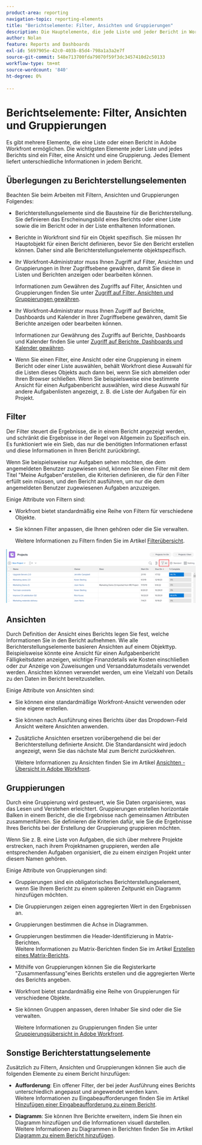 ```yaml
---
product-area: reporting
navigation-topic: reporting-elements
title: "Berichtselemente: Filter, Ansichten und Gruppierungen"
description: Die Hauptelemente, die jede Liste und jeder Bericht in Workfront aufweisen muss, sind Filter, Ansichten und Gruppierungen. Jedes Element liefert unterschiedliche Informationen in jedem Bericht.
author: Nolan
feature: Reports and Dashboards
exl-id: 5697905e-42c0-403b-85d4-798a1a3a2e7f
source-git-commit: 548e713700fda79070f59f3dc3457410d2c50133
workflow-type: tm+mt
source-wordcount: '840'
ht-degree: 0%

---
```


# Berichtselemente: Filter, Ansichten und Gruppierungen

<!--
<div style="color: #ff1493;" data-mc-conditions="QuicksilverOrClassic.Draft mode">
<p>AL: Add information here about all the different kinds of FVGs: in reports, in lists, beta, etc // OR: this article should be a high-level overview of reporting elements. Then, each type of element should have:</p>
<p>- overview for Filters</p>
<p>- create a filter</p>
<p>- share a filter</p>
<p>ALL in Reporting elements but the Shared ones should be linked to Basics> Sharing; some of the articles in the Basics> Navigation> Use lists might beed to link here as well</p>
</div>
-->

Es gibt mehrere Elemente, die eine Liste oder einen Bericht in Adobe Workfront ermöglichen. Die wichtigsten Elemente jeder Liste und jedes Berichts sind ein Filter, eine Ansicht und eine Gruppierung. Jedes Element liefert unterschiedliche Informationen in jedem Bericht.

## Überlegungen zu Berichterstellungselementen

Beachten Sie beim Arbeiten mit Filtern, Ansichten und Gruppierungen Folgendes:

* Berichterstellungselemente sind die Bausteine für die Berichterstellung. Sie definieren das Erscheinungsbild eines Berichts oder einer Liste sowie die im Bericht oder in der Liste enthaltenen Informationen.
* Berichte in Workfront sind für ein Objekt spezifisch. Sie müssen Ihr Hauptobjekt für einen Bericht definieren, bevor Sie den Bericht erstellen können. Daher sind alle Berichterstellungselemente objektspezifisch.
* Ihr Workfront-Administrator muss Ihnen Zugriff auf Filter, Ansichten und Gruppierungen in Ihrer Zugriffsebene gewähren, damit Sie diese in Listen und Berichten anzeigen oder bearbeiten können.

  Informationen zum Gewähren des Zugriffs auf Filter, Ansichten und Gruppierungen finden Sie unter [Zugriff auf Filter, Ansichten und Gruppierungen gewähren](../../../administration-and-setup/add-users/configure-and-grant-access/grant-access-fvg.md).

* Ihr Workfront-Administrator muss Ihnen Zugriff auf Berichte, Dashboards und Kalender in Ihrer Zugriffsebene gewähren, damit Sie Berichte anzeigen oder bearbeiten können.

  Informationen zur Gewährung des Zugriffs auf Berichte, Dashboards und Kalender finden Sie unter [Zugriff auf Berichte, Dashboards und Kalender gewähren](../../../administration-and-setup/add-users/configure-and-grant-access/grant-access-reports-dashboards-calendars.md).

* Wenn Sie einen Filter, eine Ansicht oder eine Gruppierung in einem Bericht oder einer Liste auswählen, behält Workfront diese Auswahl für die Listen dieses Objekts auch dann bei, wenn Sie sich abmelden oder Ihren Browser schließen. Wenn Sie beispielsweise eine bestimmte Ansicht für einen Aufgabenbericht auswählen, wird diese Auswahl für andere Aufgabenlisten angezeigt, z. B. die Liste der Aufgaben für ein Projekt.

## Filter

Der Filter steuert die Ergebnisse, die in einem Bericht angezeigt werden, und schränkt die Ergebnisse in der Regel von Allgemein zu Spezifisch ein. Es funktioniert wie ein Sieb, das nur die benötigten Informationen erfasst und diese Informationen in Ihren Bericht zurückbringt.

Wenn Sie beispielsweise nur Aufgaben sehen möchten, die dem angemeldeten Benutzer zugewiesen sind, können Sie einen Filter mit dem Titel &quot;Meine Aufgaben&quot;erstellen, die Kriterien definieren, die für den Filter erfüllt sein müssen, und den Bericht ausführen, um nur die dem angemeldeten Benutzer zugewiesenen Aufgaben anzuzeigen.

Einige Attribute von Filtern sind:

* Workfront bietet standardmäßig eine Reihe von Filtern für verschiedene Objekte.
* Sie können Filter anpassen, die Ihnen gehören oder die Sie verwalten.

  Weitere Informationen zu Filtern finden Sie im Artikel [Filterübersicht](../../../reports-and-dashboards/reports/reporting-elements/filters-overview.md).

![Filtersymbol](assets/projects-list-with-filter-drop-down-highlighted-nwe.png)

## Ansichten

Durch Definition der Ansicht eines Berichts legen Sie fest, welche Informationen Sie in den Bericht aufnehmen. Wie alle Berichterstellungselemente basieren Ansichten auf einem Objekttyp.\
Beispielsweise könnte eine Ansicht für einen Aufgabenbericht Fälligkeitsdaten anzeigen, wichtige Finanzdetails wie Kosten einschließen oder zur Anzeige von Zuweisungen und Versanddatumsdetails verwendet werden. Ansichten können verwendet werden, um eine Vielzahl von Details zu den Daten im Bericht bereitzustellen.

Einige Attribute von Ansichten sind:

* Sie können eine standardmäßige Workfront-Ansicht verwenden oder eine eigene erstellen.
* Sie können nach Ausführung eines Berichts über das Dropdown-Feld Ansicht weitere Ansichten anwenden.
* Zusätzliche Ansichten ersetzen vorübergehend die bei der Berichterstellung definierte Ansicht. Die Standardansicht wird jedoch angezeigt, wenn Sie das nächste Mal zum Bericht zurückkehren.

  Weitere Informationen zu Ansichten finden Sie im Artikel [Ansichten - Übersicht in Adobe Workfront](../../../reports-and-dashboards/reports/reporting-elements/views-overview.md).

## Gruppierungen

Durch eine Gruppierung wird gesteuert, wie Sie Daten organisieren, was das Lesen und Verstehen erleichtert. Gruppierungen erstellen horizontale Balken in einem Bericht, die die Ergebnisse nach gemeinsamen Attributen zusammenführen. Sie definieren die Kriterien dafür, wie Sie die Ergebnisse Ihres Berichts bei der Erstellung der Gruppierung gruppieren möchten.

Wenn Sie z. B. eine Liste von Aufgaben, die sich über mehrere Projekte erstrecken, nach ihrem Projektnamen gruppieren, werden alle entsprechenden Aufgaben organisiert, die zu einem einzigen Projekt unter diesem Namen gehören.

Einige Attribute von Gruppierungen sind:

* Gruppierungen sind ein obligatorisches Berichterstellungselement, wenn Sie Ihrem Bericht zu einem späteren Zeitpunkt ein Diagramm hinzufügen möchten.
* Die Gruppierungen zeigen einen aggregierten Wert in den Ergebnissen an. &#x200B;
* Gruppierungen bestimmen die Achse in Diagrammen.
* Gruppierungen bestimmen die Header-Identifizierung in Matrix-Berichten.\
  Weitere Informationen zu Matrix-Berichten finden Sie im Artikel [Erstellen eines Matrix-Berichts](../../../reports-and-dashboards/reports/creating-and-managing-reports/create-matrix-report.md).

* Mithilfe von Gruppierungen können Sie die Registerkarte &quot;Zusammenfassung&quot;eines Berichts erstellen und die aggregierten Werte des Berichts angeben.
* Workfront bietet standardmäßig eine Reihe von Gruppierungen für verschiedene Objekte.
* Sie können Gruppen anpassen, deren Inhaber Sie sind oder die Sie verwalten.

  Weitere Informationen zu Gruppierungen finden Sie unter [Gruppierungsübersicht in Adobe Workfront](../../../reports-and-dashboards/reports/reporting-elements/groupings-overview.md).

## Sonstige Berichterstattungselemente

Zusätzlich zu Filtern, Ansichten und Gruppierungen können Sie auch die folgenden Elemente zu einem Bericht hinzufügen:

* **Aufforderung**: Ein offener Filter, der bei jeder Ausführung eines Berichts unterschiedlich angepasst und angewendet werden kann.\
  Weitere Informationen zu Eingabeaufforderungen finden Sie im Artikel [Hinzufügen einer Eingabeaufforderung zu einem Bericht](../../../reports-and-dashboards/reports/creating-and-managing-reports/add-prompt-report.md).

* **Diagramm**: Sie können Ihre Berichte erweitern, indem Sie ihnen ein Diagramm hinzufügen und die Informationen visuell darstellen.\
  Weitere Informationen zu Diagrammen in Berichten finden Sie im Artikel [Diagramm zu einem Bericht hinzufügen](../../../reports-and-dashboards/reports/creating-and-managing-reports/add-chart-report.md).
